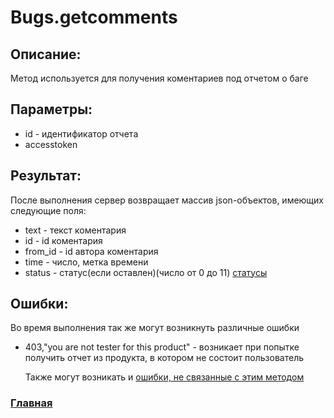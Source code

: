 # Bugs.getcomments

## Описание:
Метод используется для получения коментариев под отчетом о баге

## Параметры:
* id - идентификатор отчета
* accesstoken

## Результат:
После выполнения сервер возвращает массив json-объектов, имеющих следующие поля:
* text - текст коментария
* id - id коментария
* from_id - id автора коментария
* time - число, метка времени
* status - статус(если оставлен)(число от 0 до 11) [статусы](statuses.md)

## Ошибки:
Во время выполнения так же могут возникнуть различные ошибки
* 403,"you are not tester for this product" - возникает при попытке получить отчет из продукта, в котором не состоит пользователь

    Также могут возникать и [ошибки, не связанные с этим методом](errors.md "Список ошибок")

### [Главная](../docs.md "Главная страница документации")